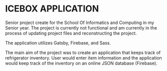 # ICEBOX APPLICATION

Senior project create for the School Of Informatics and Computing in my Senior year. The project is currently not functional and am currently in the process of updating project files and reconstructing the project. 

The application utilizes Gatsby, Firebase, and Sass.

The main aim of the project was to create an application that keeps track of refrigerator inventory. User would enter item information and the application would keep track of the inventory on an online JSON database (Firebase). 
